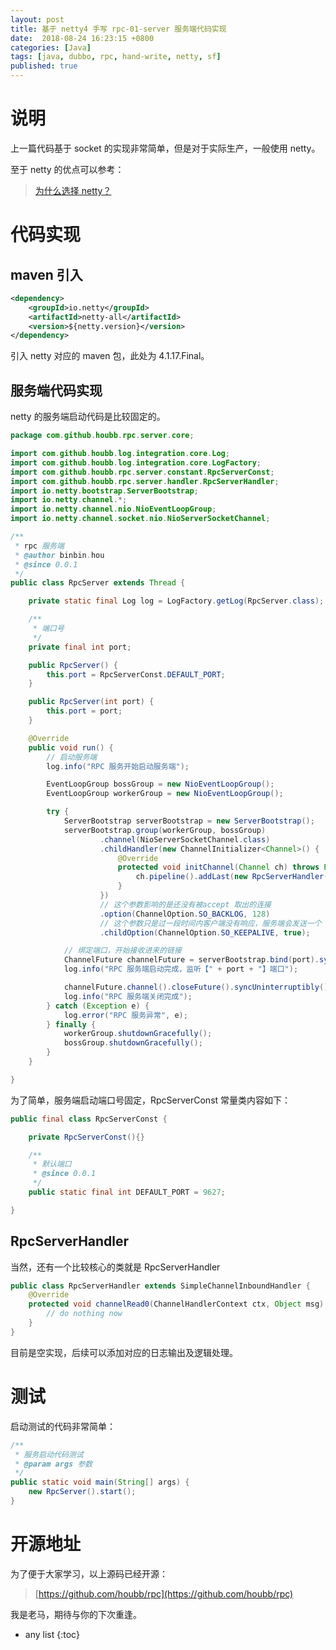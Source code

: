 ```yaml
---
layout: post
title: 基于 netty4 手写 rpc-01-server 服务端代码实现
date:  2018-08-24 16:23:15 +0800
categories: [Java]
tags: [java, dubbo, rpc, hand-write, netty, sf]
published: true
---
```


# 说明

上一篇代码基于 socket 的实现非常简单，但是对于实际生产，一般使用 netty。

至于 netty 的优点可以参考：

> [为什么选择 netty？](http://houbb.github.io/2019/05/10/netty-definitive-gudie-04-why-netty)


# 代码实现

## maven 引入

```xml
<dependency>
    <groupId>io.netty</groupId>
    <artifactId>netty-all</artifactId>
    <version>${netty.version}</version>
</dependency>
```

引入 netty 对应的 maven 包，此处为 4.1.17.Final。

## 服务端代码实现

netty 的服务端启动代码是比较固定的。

```java
package com.github.houbb.rpc.server.core;

import com.github.houbb.log.integration.core.Log;
import com.github.houbb.log.integration.core.LogFactory;
import com.github.houbb.rpc.server.constant.RpcServerConst;
import com.github.houbb.rpc.server.handler.RpcServerHandler;
import io.netty.bootstrap.ServerBootstrap;
import io.netty.channel.*;
import io.netty.channel.nio.NioEventLoopGroup;
import io.netty.channel.socket.nio.NioServerSocketChannel;

/**
 * rpc 服务端
 * @author binbin.hou
 * @since 0.0.1
 */
public class RpcServer extends Thread {

    private static final Log log = LogFactory.getLog(RpcServer.class);

    /**
     * 端口号
     */
    private final int port;

    public RpcServer() {
        this.port = RpcServerConst.DEFAULT_PORT;
    }

    public RpcServer(int port) {
        this.port = port;
    }

    @Override
    public void run() {
        // 启动服务端
        log.info("RPC 服务开始启动服务端");

        EventLoopGroup bossGroup = new NioEventLoopGroup();
        EventLoopGroup workerGroup = new NioEventLoopGroup();

        try {
            ServerBootstrap serverBootstrap = new ServerBootstrap();
            serverBootstrap.group(workerGroup, bossGroup)
                    .channel(NioServerSocketChannel.class)
                    .childHandler(new ChannelInitializer<Channel>() {
                        @Override
                        protected void initChannel(Channel ch) throws Exception {
                            ch.pipeline().addLast(new RpcServerHandler());
                        }
                    })
                    // 这个参数影响的是还没有被accept 取出的连接
                    .option(ChannelOption.SO_BACKLOG, 128)
                    // 这个参数只是过一段时间内客户端没有响应，服务端会发送一个 ack 包，以判断客户端是否还活着。
                    .childOption(ChannelOption.SO_KEEPALIVE, true);

            // 绑定端口，开始接收进来的链接
            ChannelFuture channelFuture = serverBootstrap.bind(port).syncUninterruptibly();
            log.info("RPC 服务端启动完成，监听【" + port + "】端口");

            channelFuture.channel().closeFuture().syncUninterruptibly();
            log.info("RPC 服务端关闭完成");
        } catch (Exception e) {
            log.error("RPC 服务异常", e);
        } finally {
            workerGroup.shutdownGracefully();
            bossGroup.shutdownGracefully();
        }
    }

}
```

为了简单，服务端启动端口号固定，RpcServerConst 常量类内容如下：

```java
public final class RpcServerConst {

    private RpcServerConst(){}

    /**
     * 默认端口
     * @since 0.0.1
     */
    public static final int DEFAULT_PORT = 9627;

}
```

## RpcServerHandler

当然，还有一个比较核心的类就是 RpcServerHandler

```java
public class RpcServerHandler extends SimpleChannelInboundHandler {
    @Override
    protected void channelRead0(ChannelHandlerContext ctx, Object msg) throws Exception {
        // do nothing now
    }
}
```

目前是空实现，后续可以添加对应的日志输出及逻辑处理。

# 测试

启动测试的代码非常简单：

```java
/**
 * 服务启动代码测试
 * @param args 参数
 */
public static void main(String[] args) {
    new RpcServer().start();
}
```

# 开源地址

为了便于大家学习，以上源码已经开源：

> [https://github.com/houbb/rpc](https://github.com/houbb/rpc)

我是老马，期待与你的下次重逢。

* any list
{:toc}
